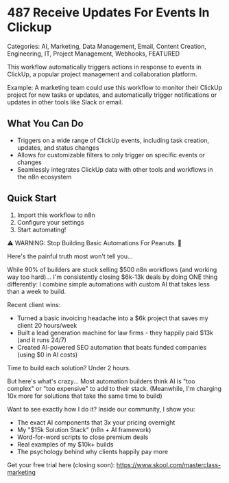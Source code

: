 # 487 Receive Updates For Events In Clickup

Categories: AI, Marketing, Data Management, Email, Content Creation, Engineering, IT, Project Management, Webhooks, FEATURED

This workflow automatically triggers actions in response to events in ClickUp, a popular project management and collaboration platform.

Example: A marketing team could use this workflow to monitor their ClickUp project for new tasks or updates, and automatically trigger notifications or updates in other tools like Slack or email.

## What You Can Do
- Triggers on a wide range of ClickUp events, including task creation, updates, and status changes
- Allows for customizable filters to only trigger on specific events or changes
- Seamlessly integrates ClickUp data with other tools and workflows in the n8n ecosystem

## Quick Start
1. Import this workflow to n8n
2. Configure your settings
3. Start automating!

⚠️ WARNING: Stop Building Basic Automations For Peanuts. 🚫

Here's the painful truth most won't tell you...

While 90% of builders are stuck selling $500 n8n workflows (and working way too hard)...
I'm consistently closing $6k-13k deals by doing ONE thing differently:
I combine simple automations with custom AI that takes less than a week to build.

Recent client wins:
* Turned a basic invoicing headache into a $6k project that saves my client 20 hours/week
* Built a lead generation machine for law firms - they happily paid $13k (and it runs 24/7)
* Created AI-powered SEO automation that beats funded companies (using $0 in AI costs)

Time to build each solution? Under 2 hours.

But here's what's crazy...
Most automation builders think AI is "too complex" or "too expensive" to add to their stack.
(Meanwhile, I'm charging 10x more for solutions that take the same time to build)

Want to see exactly how I do it?
Inside our community, I show you:
* The exact AI components that 3x your pricing overnight
* My "$15k Solution Stack" (n8n + AI framework)
* Word-for-word scripts to close premium deals
* Real examples of my $10k+ builds
* The psychology behind why clients happily pay more

Get your free trial here (closing soon): https://www.skool.com/masterclass-marketing
